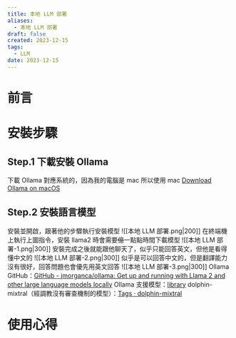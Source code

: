 ```yaml
---
title: 本地 LLM 部署
aliases:
  - 本地 LLM 部署
draft: false
created: 2023-12-15
tags:
  - LLM
date: 2023-12-15
---
```

# 前言
# 安裝步驟
## Step.1 下載安裝 Ollama
下載 Ollama 對應系統的，因為我的電腦是 mac 所以使用 mac
[Download Ollama on macOS](https://ollama.ai/download)
## Step.2 安裝語言模型
安裝並開啟，跟著他的步驟執行安裝模型
![[本地 LLM 部署.png|200]]
在終端機上執行上圖指令，安裝 llama2 時會需要~~億~~一點點時間下載模型
![[本地 LLM 部署-1.png|300]]
安裝完成之後就能跟他聊天了，似乎只能回答英文，但他是看得懂中文的
![[本地 LLM 部署-2.png|300]]
似乎是可以回答中文的，但是翻譯能力沒有很好，回答問題也會優先用英文回答
![[本地 LLM 部署-3.png|300]]
Ollama GitHub：[GitHub - jmorganca/ollama: Get up and running with Llama 2 and other large language models locally](https://github.com/jmorganca/ollama)
Ollama 支援模型：[library](https://ollama.ai/library)
dolphin-mixtral（經調教沒有審查機制的模型）：[Tags · dolphin-mixtral](https://ollama.ai/library/dolphin-mixtral/tags)
# 使用心得